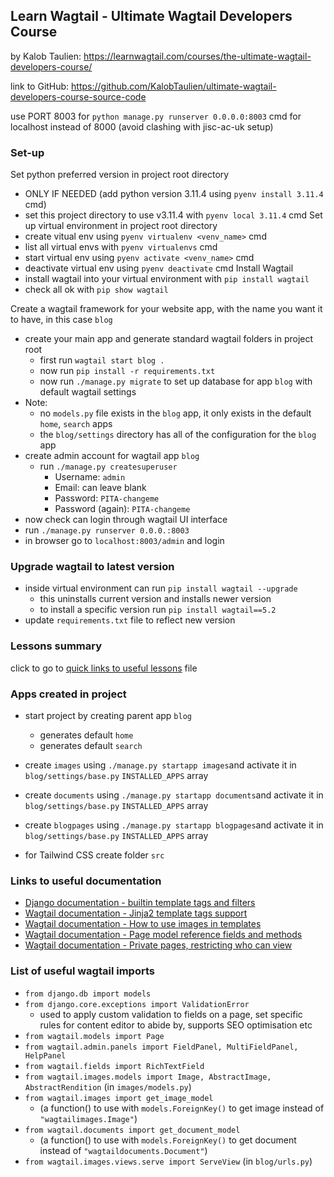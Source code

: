 ## Learn Wagtail - Ultimate Wagtail Developers Course

by Kalob Taulien: https://learnwagtail.com/courses/the-ultimate-wagtail-developers-course/

link to GitHub: https://github.com/KalobTaulien/ultimate-wagtail-developers-course-source-code

use PORT 8003 for `python manage.py runserver 0.0.0.0:8003` cmd for localhost instead of 8000 (avoid clashing with jisc-ac-uk setup)

### Set-up

Set python preferred version in project root directory

- ONLY IF NEEDED (add python version 3.11.4 using `pyenv install 3.11.4` cmd)
- set this project directory to use v3.11.4 with `pyenv local 3.11.4` cmd
  Set up virtual environment in project root directory
- create vitual env using `pyenv virtualenv <venv_name>` cmd
- list all virtual envs with `pyenv virtualenvs` cmd
- start virtual env using `pyenv activate <venv_name>` cmd
- deactivate virtual env using `pyenv deactivate` cmd
  Install Wagtail
- install wagtail into your virtual environment with `pip install wagtail`
- check all ok with `pip show wagtail`

Create a wagtail framework for your website app, with the name you want it to have, in this case `blog`

- create your main app and generate standard wagtail folders in project root
  - first run `wagtail start blog .`
  - now run `pip install -r requirements.txt`
  - now run `./manage.py migrate` to set up database for app `blog` with default wagtail settings
- Note:
  - no `models.py` file exists in the `blog` app, it only exists in the default `home`, `search` apps
  - the `blog/settings` directory has all of the configuration for the `blog` app
- create admin account for wagtail app `blog`
  - run `./manage.py createsuperuser`
    - Username: `admin`
    - Email: can leave blank
    - Password: `PITA-changeme`
    - Password (again): `PITA-changeme`
- now check can login through wagtail UI interface
- run `./manage.py runserver 0.0.0.:8003`
- in browser go to `localhost:8003/admin` and login

### Upgrade wagtail to latest version

- inside virtual environment can run `pip install wagtail --upgrade`
  - this uninstalls current version and installs newer version
  - to install a specific version run `pip install wagtail==5.2`
- update `requirements.txt` file to reflect new version

### Lessons summary

click to go to [quick links to useful lessons](lessons/link_to_lessons.md#quick-links-to-useful-lessons) file

### Apps created in project

- start project by creating parent app `blog`
  - generates default `home`
  - generates default `search`
- create `images` using `./manage.py startapp images`and activate it in `blog/settings/base.py` `INSTALLED_APPS` array
- create `documents` using `./manage.py startapp documents`and activate it in `blog/settings/base.py` `INSTALLED_APPS` array
- create `blogpages` using `./manage.py startapp blogpages`and activate it in `blog/settings/base.py` `INSTALLED_APPS` array

- for Tailwind CSS create folder `src`

### Links to useful documentation

- [Django documentation - builtin template tags and filters](https://docs.djangoproject.com/en/5.0/ref/templates/builtins/)
- [Wagtail documentation - Jinja2 template tags support](https://docs.wagtail.org/en/stable/reference/jinja2.html#template-tags-functions-filters)
- [Wagtail documentation - How to use images in templates](https://docs.wagtail.org/en/stable/topics/images.html#image-tag)
- [Wagtail documentation - Page model reference fields and methods](https://docs.wagtail.org/en/stable/reference/pages/model_reference.html#page)
- [Wagtail documentation - Private pages, restricting who can view](https://docs.wagtail.org/en/stable/advanced_topics/privacy.html#private-pages)

### List of useful wagtail imports

- `from django.db import models`
- `from django.core.exceptions import ValidationError`
  - used to apply custom validation to fields on a page, set specific rules for content editor to abide by, supports SEO optimisation etc
- `from wagtail.models import Page`
- `from wagtail.admin.panels import FieldPanel, MultiFieldPanel, HelpPanel`
- `from wagtail.fields import RichTextField`
- `from wagtail.images.models import Image, AbstractImage, AbstractRendition` (in `images/models.py`)
- `from wagtail.images import get_image_model`
  - (a function() to use with `models.ForeignKey()` to get image instead of `"wagtailimages.Image"`)
- `from wagtail.documents import get_document_model`
  - (a function() to use with `models.ForeignKey()` to get document instead of `"wagtaildocuments.Document"`)
- `from wagtail.images.views.serve import ServeView` (in `blog/urls.py`)
